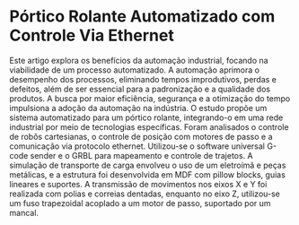 # Pórtico Rolante Automatizado com Controle Via Ethernet
Este artigo explora os benefícios da automação industrial, focando na viabilidade de um processo automatizado. A automação aprimora o desempenho dos processos, eliminando tempos improdutivos, perdas e defeitos, além de ser essencial para a padronização e a qualidade dos produtos. A busca por maior eficiência, segurança e a otimização do tempo impulsiona a adoção da automação na indústria. O estudo propõe um sistema automatizado para um pórtico rolante, integrando-o em uma rede industrial por meio de tecnologias específicas. Foram analisados o controle de robôs cartesianas, o controle de posição com motores de passo e a comunicação via protocolo ethernet. Utilizou-se o software universal G-code sender e o GRBL para mapeamento e controle de trajetos. A simulação de transporte de carga envolveu o uso de um eletroímã e peças metálicas, e a estrutura foi desenvolvida em MDF com pillow blocks, guias lineares e suportes. A transmissão de movimentos nos eixos X e Y foi realizada com polias e correias dentadas, enquanto no eixo Z, utilizou-se um fuso trapezoidal acoplado a um motor de passo, suportado por um mancal.
